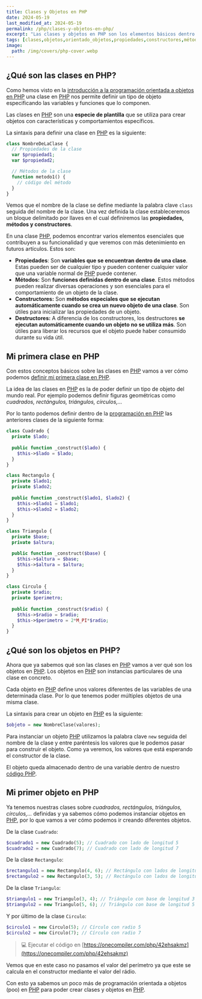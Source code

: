 ```yaml
---
title: Clases y Objetos en PHP
date: 2024-05-19
last_modified_at: 2024-05-19
permalink: /php/clases-y-objetos-en-php/
excerpt: "Las clases y objetos en PHP son los elementos básicos dentro del modelo de programación orientada a objetos."
tags: [clases,objetos,orientado_objetos,propiedades,constructores,métodos]
image:
  path: /img/covers/php-cover.webp
---
```


## ¿Qué son las clases en PHP?


Como hemos visto en la [introducción a la programación orientada a objetos en PHP](https://manualweb.net/php/programacion-orientada-a-objetos-en-php/) una clase en [PHP](https://www.manualweb.net/php/) nos permite definir un tipo de objeto especificando las variables y funciones que lo componen.


Las clases en [PHP](https://www.manualweb.net/php/) son una **especie de plantilla** que se utiliza para crear objetos con características y comportamientos específicos.


La sintaxis para definir una clase en [PHP](https://www.manualweb.net/php/) es la siguiente:


```php
class NombreDeLaClase {
  // Propiedades de la clase
  var $propiedad1;
  var $propiedad2;

  // Métodos de la clase
  function metodo1() {
    // código del método
  }
}
```


Vemos que el nombre de la clase se define mediante la palabra clave `class` seguida del nombre de la clase. Una vez definida la clase estableceremos un bloque delimitado por llaves en el cual definiremos las **propiedades, métodos y constructores**.


En una clase [PHP](https://www.manualweb.net/php/), podemos encontrar varios elementos esenciales que contribuyen a su funcionalidad y que veremos con más detenimiento en futuros artículos. Estos son:

- **Propiedades**: Son **variables que se encuentran dentro de una clase**. Estas pueden ser de cualquier tipo y pueden contener cualquier valor que una variable normal de [PHP](https://www.manualweb.net/php/) puede contener.
- **Métodos:** Son **funciones definidas dentro de una clase**. Estos métodos pueden realizar diversas operaciones y son esenciales para el comportamiento de un objeto de la clase.
- **Constructores:** Son **métodos especiales que se ejecutan automáticamente cuando se crea un nuevo objeto de una clase**. Son útiles para inicializar las propiedades de un objeto.
- **Destructores:** A diferencia de los constructores, los destructores **se ejecutan automáticamente cuando un objeto no se utiliza más**. Son útiles para liberar los recursos que el objeto puede haber consumido durante su vida útil.

## Mi primera clase en PHP


Con estos conceptos básicos sobre las clases en [PHP](https://www.manualweb.net/php/) vamos a ver cómo podemos [definir mi primera clase en PHP](https://lineadecodigo.com/php/crear-una-clase-en-php/).


La idea de las clases en [PHP](https://www.manualweb.net/php/) es la de poder definir un tipo de objeto del mundo real. Por ejemplo podemos definir figuras geométricas como _cuadrados, rectángulos, triángulos, círculos,…_


Por lo tanto podemos definir dentro de la [programación en PHP](https://lineadecodigo.com/categoria/php/) las anteriores clases de la siguiente forma:


```php
class Cuadrado {
  private $lado;
  
  public function _construct($lado) {
    $this->$lado = $lado;
  }
}

class Rectangulo {
  private $lado1;
  private $lado2;
  
  public function _construct($lado1, $lado2) {
    $this->$lado1 = $lado1;
    $this->$lado2 = $lado2;
  }
}

class Triangulo {
  private $base;
  private $altura;

  public function _construct($base) {
    $this->$altura = $base;
    $this->$altura = $altura;
  }
}

class Circulo {
  private $radio;
  private $perimetro;
  
  public function _construct($radio) {
    $this->$radio = $radio;
    $this->$perimetro = 2*M_PI*$radio;
  }
}
```


## ¿Qué son los objetos en PHP?


Ahora que ya sabemos qué son las clases en [PHP](https://www.manualweb.net/php/) vamos a ver qué son los objetos en [PHP](https://www.manualweb.net/php/). Los objetos en [PHP](https://www.manualweb.net/php/) son instancias particulares de una clase en concreto.


Cada objeto en [PHP](https://www.manualweb.net/php/) define unos valores diferentes de las variables de una determinada clase. Por lo que tenemos poder múltiples objetos de una misma clase.


La sintaxis para crear un objeto en [PHP](https://www.manualweb.net/php/) es la siguiente:


```php
$objeto = new NombreClase(valores);
```


Para instanciar un objeto [PHP](https://www.manualweb.net/php/) utilizamos la palabra clave `new` seguida del nombre de la clase y entre paréntesis los valores que le podemos pasar para construir el objeto. Como ya veremos, los valores que está esperando el constructor de la clase.


El objeto queda almacenado dentro de una variable dentro de nuestro [código PHP](https://www.manualweb.net/php/).


## Mi primer objeto en PHP


Ya tenemos nuestras clases sobre _cuadrados, rectángulos, triángulos, círculos,…_ definidas y ya sabemos cómo podemos instanciar objetos en [PHP](https://www.manualweb.net/php/), por lo que vamos a ver cómo podemos ir creando diferentes objetos.


De la clase `Cuadrado`:


```php
$cuadrado1 = new Cuadrado(5); // Cuadrado con lado de longitud 5
$cuadrado2 = new Cuadrado(7); // Cuadrado con lado de longitud 7
```


De la clase `Rectangulo`:


```php
$rectangulo1 = new Rectangulo(4, 6); // Rectángulo con lados de longitud 4 y 6
$rectangulo2 = new Rectangulo(3, 5); // Rectángulo con lados de longitud 3 y 5
```


De la clase `Triangulo`:


```php
$triangulo1 = new Triangulo(3, 4); // Triángulo con base de longitud 3 y altura 4
$triangulo2 = new Triangulo(5, 6); // Triángulo con base de longitud 5 y altura 6
```


Y por último de la clase `Circulo`:


```php
$circulo1 = new Circulo(5); // Círculo con radio 5
$circulo2 = new Circulo(7); // Círculo con radio 7
```


> 💻 Ejecutar el código en [https://onecompiler.com/php/42ehsakmz](https://onecompiler.com/php/42ehsakmz)


Vemos que en este caso no pasamos el valor del perímetro ya que este se calcula en el constructor mediante el valor del rádio.


Con esto ya sabemos un poco más de programación orientada a objetos (poo) en [PHP](https://www.manualweb.net/php/) para poder crear clases y objetos en [PHP](https://www.manualweb.net/php/).

